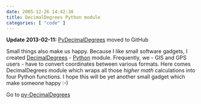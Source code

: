 ```yaml
---
date: 2005-12-26 14:42:38
title: DecimalDegrees Python module
categories: [ "code" ]
---
```


**Update 2013-02-11:** [PyDecimalDegrees](https://github.com/mloskot/PyDecimalDegrees) moved to GitHub

Small things also make us happy. Because I like small software gadgets, I created [DecimalDegrees](http://mateusz.loskot.net/software/gis/) - [Python](http://www.python.org) module. Frequently, we - GIS and GPS users - have to convert coordinates between various formats. Here comes DecimalDegrees module which wraps all those _higher math_ calculations into four Python functions. I hope this will be yet another small gadget which make someone happy :-)

Go to [py-DecimalDegrees](http://mateusz.loskot.net/software/gis/)

